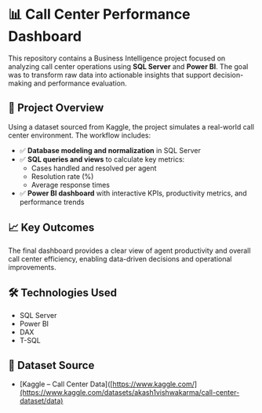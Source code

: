 # 📊 Call Center Performance Dashboard

This repository contains a Business Intelligence project focused on analyzing call center operations using **SQL Server** and **Power BI**. The goal was to transform raw data into actionable insights that support decision-making and performance evaluation.

## 🚀 Project Overview

Using a dataset sourced from Kaggle, the project simulates a real-world call center environment. The workflow includes:

- ✅ **Database modeling and normalization** in SQL Server  
- ✅ **SQL queries and views** to calculate key metrics:  
  - Cases handled and resolved per agent  
  - Resolution rate (%)  
  - Average response times  
- ✅ **Power BI dashboard** with interactive KPIs, productivity metrics, and performance trends

## 📈 Key Outcomes

The final dashboard provides a clear view of agent productivity and overall call center efficiency, enabling data-driven decisions and operational improvements.

## 🛠️ Technologies Used

- SQL Server  
- Power BI  
- DAX  
- T-SQL

## 📂 Dataset Source

- [Kaggle – Call Center Data]([https://www.kaggle.com/](https://www.kaggle.com/datasets/akash1vishwakarma/call-center-dataset/data)
